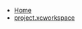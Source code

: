 <!-- docs/_sidebar.md -->
- [Home](/)
- [project.xcworkspace](devassistDocs/Tutorials/TheHorizontalProgressBarTutorial/TheHorizontalProgressBarView.xcodeproj/project.xcworkspace/)